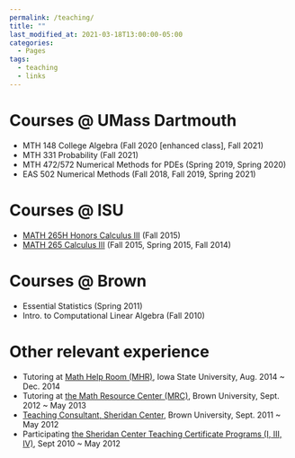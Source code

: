 ```yaml
---
permalink: /teaching/
title: ""
last_modified_at: 2021-03-18T13:00:00-05:00
categories:
  - Pages
tags:
  - teaching
  - links
---
```

# Courses @ UMass Dartmouth
* MTH 148 College Algebra (Fall 2020 [enhanced class], Fall 2021)
* MTH 331 Probability (Fall 2021)
* MTH 472/572 Numerical Methods for PDEs (Spring 2019, Spring 2020)
* EAS 502 Numerical Methods (Fall 2018, Fall 2019, Spring 2021)
<!--- * EAS 502 Numerical Methods (Fall 2018, Fall 2019, [Spring 2021](EAS502)) -->

# Courses @ ISU
* [MATH 265H Honors Calculus III](http://catalog.iastate.edu/azcourses/math/#) (Fall 2015)
* [MATH 265 Calculus III](http://catalog.iastate.edu/azcourses/math/#) (Fall 2015, Spring 2015, Fall 2014)

# Courses @ Brown
* Essential Statistics (Spring 2011)
* Intro. to Computational Linear Algebra (Fall 2010)

# Other relevant experience

* Tutoring at [Math Help Room (MHR)](https://math.iastate.edu/mathhelp/), Iowa State University, Aug. 2014 ~ Dec. 2014
* Tutoring at [the Math Resource Center (MRC)](https://www.brown.edu/academics/math/math-resource-center), Brown University, Sept. 2012 ~ May 2013
* [Teaching Consultant, Sheridan Center](https://www.brown.edu/sheridan/programs-services/certificates/teaching-consultant-program), Brown University, Sept. 2011 ~ May 2012
* Participating [the Sheridan Center Teaching Certificate Programs (I, III, IV)](https://www.brown.edu/sheridan/programs-services/certificates), Sept 2010 ~ May 2012
